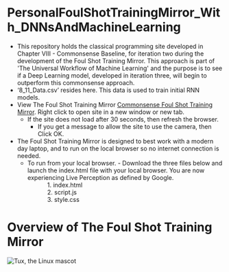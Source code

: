 # PersonalFoulShotTrainingMirror_With_DNNsAndMachineLearning
- This repository holds the classical programming site developed in Chapter VIII - Commonsense Baseline, for iteration two during the development of the Foul Shot Training Mirror. This approach is part of 'The Universal Workflow of Machine Learning' and the purpose is to see if a Deep Learning model, developed in iteration three, will begin to outperform this commonsense approach.  
- ‘8_11_Data.csv’ resides here.  This data is used to train initial RNN models.
- View The Foul Shot Training Mirror
    [Commonsense Foul Shot Training Mirror](https://digital-foul-shot-training-mirror.netlify.app).  Right click to open site in a new window or new tab.
    - If the site does not load after 30 seconds, then refresh the browser.
        - If you get a message to allow the site to use the camera, then Click OK.
- The Foul Shot Training Mirror is designed to best work with a modern day laptop, and to run on the local browser so no internet connection is needed.
    - To run from your local browser.
          - Download the three files below and launch the index.html file with your local browser.  You are now experiencing Live Perception as defined by Google.  
                 &emsp;&emsp;&emsp; 1.  index.html  
                 &emsp;&emsp;&emsp; 2.  script.js  
                 &emsp;&emsp;&emsp; 3.  style.css
                 
 # Overview of The Foul Shot Training Mirror
 
  ![Tux, the Linux mascot](images/tux.png)
 
